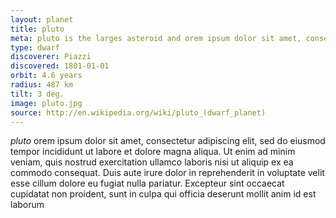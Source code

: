 ```yaml
---
layout: planet
title: pluto
meta: pluto is the larges asteroid and orem ipsum dolor sit amet, consectetur adipiscing elit, sed do eiusmod tempor incididunt ut labore et
type: dwarf
discoverer: Piazzi
discovered: 1801-01-01
orbit: 4.6 years
radius: 487 km
tilt: 3 deg.
image: pluto.jpg
source: http://en.wikipedia.org/wiki/pluto_(dwarf_planet)
---
```


*pluto* orem ipsum dolor sit amet, consectetur adipiscing elit, sed do eiusmod tempor incididunt ut labore et dolore magna aliqua. Ut enim ad minim veniam, 
quis nostrud exercitation ullamco laboris nisi ut aliquip ex ea commodo consequat. Duis aute irure dolor in reprehenderit in voluptate velit esse 
cillum dolore eu fugiat nulla pariatur. Excepteur sint occaecat cupidatat non proident, sunt in culpa qui officia deserunt mollit anim id est laborum